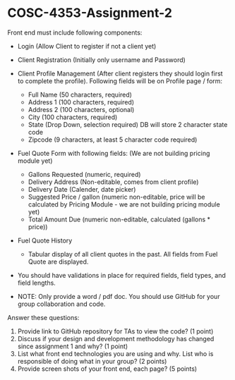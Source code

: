 # COSC-4353-Assignment-2

Front end must include following components:
- Login (Allow Client to register if not a client yet)
- Client Registration (Initially only username and Password)
- Client Profile Management (After client registers they should login first to complete the profile). Following fields will be on Profile page / form:
	- Full Name (50 characters, required)
	- Address 1 (100 characters, required)
	- Address 2 (100 characters, optional)
	- City (100 characters, required)
	- State (Drop Down, selection required) DB will store 2 character state code
	- Zipcode (9 characters, at least 5 character code required)
	
- Fuel Quote Form with following fields: (We are not building pricing module yet)
	- Gallons Requested (numeric, required)
	- Delivery Address (Non-editable, comes from client profile)
	- Delivery Date (Calender, date picker)
	- Suggested Price / gallon (numeric non-editable, price will be calculated by Pricing Module - we are not building pricing module yet)
	- Total Amount Due (numeric non-editable, calculated (gallons * price))
	
- Fuel Quote History
	- Tabular display of all client quotes in the past. All fields from Fuel Quote are displayed.

- You should have validations in place for required fields, field types, and field lengths. 

- NOTE: Only provide a word / pdf doc. You should use GitHub for your group collaboration and code.

Answer these questions:
1. Provide link to GitHub repository for TAs to view the code? (1 point)
2. Discuss if your design and development methodology has changed since assignment 1 and why? (1 point)
3. List what front end technologies you are using and why. List who is responsible of doing what in your group? (2 points)
4. Provide screen shots of your front end, each page? (5 points)
